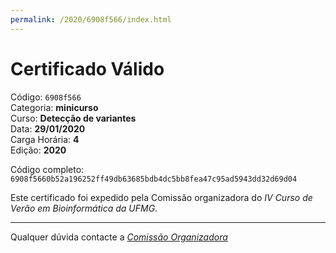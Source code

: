 ```yaml
---
permalink: /2020/6908f566/index.html
---
```


# Certificado Válido

Código: `6908f566`<br>
Categoria: **minicurso**<br>
Curso: **Detecção de variantes**<br>
Data: **29/01/2020**<br>
Carga Horária: **4**<br>
Edição: **2020**<br>


Código completo: `6908f5660b52a196252ff49db63685bdb4dc5bb8fea47c95ad5943dd32d69d04`


Este certificado foi expedido pela Comissão organizadora do *IV Curso de Verão em Bioinformática da UFMG*.

----

Qualquer dúvida contacte a [_Comissão Organizadora_](<mailto:cursobioinfoufmg@gmail.com$subject=[Certificados]>)

